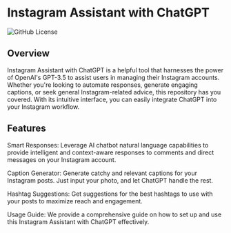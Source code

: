 

# Instagram Assistant with ChatGPT
![GitHub License](https://img.shields.io/badge/License-Apache%202.0-blue.svg)


## Overview
Instagram Assistant with ChatGPT is a helpful tool that harnesses the power of OpenAI's GPT-3.5 to assist users in managing their Instagram accounts. Whether you're looking to automate responses, generate engaging captions, or seek general Instagram-related advice, this repository has you covered. With its intuitive interface, you can easily integrate ChatGPT into your Instagram workflow.

## Features
Smart Responses: Leverage AI chatbot natural language capabilities to provide intelligent and context-aware responses to comments and direct messages on your Instagram account.

Caption Generator: Generate catchy and relevant captions for your Instagram posts. Just input your photo, and let ChatGPT handle the rest.

Hashtag Suggestions: Get suggestions for the best hashtags to use with your posts to maximize reach and engagement.

Usage Guide: We provide a comprehensive guide on how to set up and use this Instagram Assistant with ChatGPT effectively.
